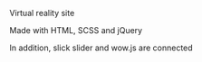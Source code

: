 Virtual reality site

Made with HTML, SCSS and jQuery

In addition, slick slider and wow.js are connected
